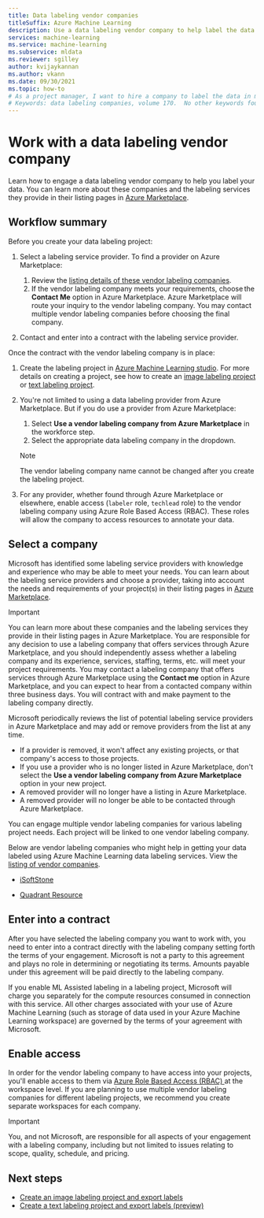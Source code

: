 ```yaml
---
title: Data labeling vendor companies 
titleSuffix: Azure Machine Learning
description: Use a data labeling vendor company to help label the data in your data labeling project
services: machine-learning
ms.service: machine-learning
ms.subservice: mldata
ms.reviewer: sgilley
author: kvijaykannan
ms.author: vkann
ms.date: 09/30/2021
ms.topic: how-to
# As a project manager, I want to hire a company to label the data in my data labeling project
# Keywords: data labeling companies, volume 170.  No other keywords found. 
---
```


# Work with a data labeling vendor company

Learn how to engage a data labeling vendor company to help you label your data. You can learn more about these companies and the labeling services they provide in their listing pages in [Azure Marketplace](https://azuremarketplace.microsoft.com/marketplace/consulting-services?page=1&search=AzureMLVend).


## Workflow summary

Before you create your data labeling project:

1. Select a labeling service provider.  To find a provider on Azure Marketplace:
    1. Review the [listing details of these vendor labeling companies](https://azuremarketplace.microsoft.com/marketplace/consulting-services?page=1&search=AzureMLVend).
    1. If the vendor labeling company meets your requirements, choose the **Contact Me** option in Azure Marketplace. Azure Marketplace will route your inquiry to the vendor labeling company. You may contact multiple vendor labeling companies before choosing the final company.

1. Contact and enter into a contract with the labeling service provider.

Once the contract with the vendor labeling company is in place:

1. Create the labeling project in [Azure Machine Learning studio](https://ml.azure.com). For more details on creating a project, see how to create an [image labeling project](how-to-create-image-labeling-projects.md) or [text labeling project](how-to-create-text-labeling-projects.md).
1. You're not limited to using a data labeling provider from Azure Marketplace.  But if you do use a provider from Azure Marketplace:
    1. Select **Use a vendor labeling company from Azure Marketplace** in the workforce step.
    1. Select the appropriate data labeling company in the dropdown.

    > [!NOTE]
    > The vendor labeling company name cannot be changed after you create the labeling project.

1. For any provider, whether found through Azure Marketplace or elsewhere, enable access (`labeler` role, `techlead` role) to the vendor labeling company using Azure Role Based Access (RBAC). These roles will allow the company to access resources to annotate your data.

## <a name="review"></a> Select a company

Microsoft has identified some labeling service providers with knowledge and experience who may be able to meet your needs. You can learn about the labeling service providers and choose a provider, taking into account the needs and requirements of your project(s) in their listing pages in [Azure Marketplace](https://azuremarketplace.microsoft.com/marketplace/consulting-services?page=1&search=AzureMLVend).

> [!IMPORTANT]
> You can learn more about these companies and the labeling services they provide in their listing pages in Azure Marketplace. You are responsible for any decision to use a labeling company that offers services through Azure Marketplace, and you should independently assess whether a labeling company and its experience, services, staffing, terms, etc. will meet your project requirements. You may contact a labeling company that offers services through Azure Marketplace using the **Contact me** option in Azure Marketplace, and you can expect to hear from a contacted company within three business days. You will contract with and make payment to the labeling company directly.

Microsoft periodically reviews the list of potential labeling service providers in Azure Marketplace and may add or remove providers from the list at any time.  

* If a provider is removed, it won't affect any existing projects, or that company's access to those projects.
* If you use a provider who is no longer listed in Azure Marketplace, don't select the **Use a vendor labeling company from Azure Marketplace** option in your new project.
* A removed provider will no longer have a listing in Azure Marketplace.
* A removed provider will no longer be able to be contacted through Azure Marketplace.

You can engage multiple vendor labeling companies for various labeling project needs. Each project will be linked to one vendor labeling company.

Below are vendor labeling companies who might help in getting your data labeled using Azure Machine Learning data labeling services. View the [listing of vendor companies](https://azuremarketplace.microsoft.com/marketplace/consulting-services?page=1&search=AzureMLVend).

* [iSoftStone](https://azuremarketplace.microsoft.com/marketplace/consulting-services/isoftstoneinc1614950352893.20210527) 

* [Quadrant Resource](https://azuremarketplace.microsoft.com/marketplace/consulting-services/quadrantresourcellc1587325810226.quadrant_resource_data_labeling)

## Enter into a contract 

After you have selected the labeling company you want to work with, you need to enter into a contract directly with the labeling company setting forth the terms of your engagement. Microsoft is not a party to this agreement and plays no role in determining or negotiating its terms. Amounts payable under this agreement will be paid directly to the labeling company.

If you enable ML Assisted labeling in a labeling project, Microsoft will charge you separately for the compute resources consumed in connection with this service. All other charges associated with your use of Azure Machine Learning (such as storage of data used in your Azure Machine Learning workspace) are governed by the terms of your agreement with Microsoft.

## Enable access

In order for the vendor labeling company to have access into your projects, you'll enable access to them via [Azure Role Based Access (RBAC) ](how-to-assign-roles.md#manage-workspace-access) at the workspace level.  If you are planning to use multiple vendor labeling companies for different labeling projects, we recommend you create separate workspaces for each company.

> [!IMPORTANT]
> You, and not Microsoft, are responsible for all aspects of your engagement with a labeling company, including but not limited to issues relating to scope, quality, schedule, and pricing.

## Next steps

* [Create an image labeling project and export labels](how-to-create-image-labeling-projects.md)
* [Create a text labeling project and export labels (preview)](how-to-create-text-labeling-projects.md)